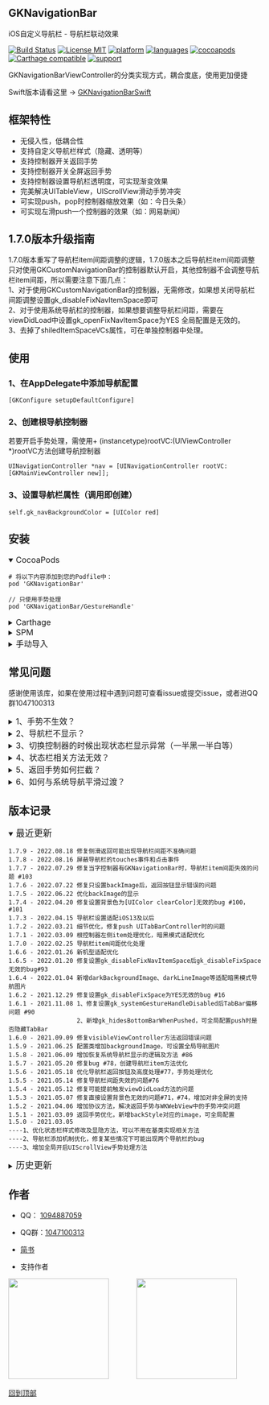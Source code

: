 ## GKNavigationBar

iOS自定义导航栏 - 导航栏联动效果

[![Build Status](http://img.shields.io/travis/QuintGao/GKNavigationBar/master.svg?style=flat)](https://travis-ci.org/QuintGao/GKNavigationBar)
[![License MIT](https://img.shields.io/badge/license-MIT-green.svg?style=flat)](https://raw.githubusercontent.com/QuintGao/GKNavigationBar/master/LICENSE)
[![platform](http://img.shields.io/cocoapods/p/GKNavigationBar.svg?style=flat)](http://cocoadocs.org/docsets/GKNavigationBar)
[![languages](https://img.shields.io/badge/language-objective--c-blue.svg)](#)
[![cocoapods](http://img.shields.io/cocoapods/v/GKNavigationBar.svg?style=flat)](https://cocoapods.org/pods/GKNavigationBar)
[![Carthage compatible](https://img.shields.io/badge/Carthage-compatible-4BC51D.svg?style=flat)](https://github.com/QuintGao/GKNavigationBar)
[![support](https://img.shields.io/badge/support-ios%208%2B-orange.svg)](#) 

GKNavigationBarViewController的分类实现方式，耦合度底，使用更加便捷

Swift版本请看这里 → [GKNavigationBarSwift](https://github.com/QuintGao/GKNavigationBarSwift)

## 框架特性

* 无侵入性，低耦合性
* 支持自定义导航栏样式（隐藏、透明等）
* 支持控制器开关返回手势
* 支持控制器开关全屏返回手势
* 支持控制器设置导航栏透明度，可实现渐变效果
* 完美解决UITableView，UIScrollView滑动手势冲突
* 可实现push，pop时控制器缩放效果（如：今日头条）
* 可实现左滑push一个控制器的效果（如：网易新闻）

## 1.7.0版本升级指南
1.7.0版本重写了导航栏item间距调整的逻辑，1.7.0版本之后导航栏item间距调整只对使用GKCustomNavigationBar的控制器默认开启，其他控制器不会调整导航栏item间距，所以需要注意下面几点：  
1、对于使用GKCustomNavigationBar的控制器，无需修改，如果想关闭导航栏间距调整设置gk_disableFixNavItemSpace即可        
2、对于使用系统导航栏的控制器，如果想要调整导航栏间距，需要在viewDidLoad中设置gk_openFixNavItemSpace为YES 全局配置是无效的。       
3、去掉了shiledItemSpaceVCs属性，可在单独控制器中处理。

## 使用
### 1、在AppDelegate中添加导航配置

```
[GKConfigure setupDefaultConfigure]
```

### 2、创建根导航控制器
若要开启手势处理，需使用+ (instancetype)rootVC:(UIViewController *)rootVC方法创建导航控制器

```
UINavigationController *nav = [UINavigationController rootVC:[GKMainViewController new]];
```

### 3、设置导航栏属性（调用即创建）
```
self.gk_navBackgroundColor = [UIColor red]
```


## 安装
<details open>
  <summary><font size=3>CocoaPods</font></summary>

```
# 将以下内容添加到您的Podfile中：
pod 'GKNavigationBar'

// 只使用手势处理
pod 'GKNavigationBar/GestureHandle'
```
</details>

<details>
  <summary><font size=3>Carthage</font></summary>

```
Cartfile文件中添加以下内容
github "QuintGao/GKNavigationBar"

执行carthage update --platform iOS
```
</details>

<details>
  <summary><font size=3>SPM</font></summary>

```
在Xcode中点击File->Swift Packages->Add Package Dependency，然后输入https://github.com/QuintGao/GKNavigationBar
```
</details>
<details>
  <summary><font size=3>手动导入</font></summary>

```
直接拖入GKNavigationBar文件夹到项目，#import "GKNavigationBar.h"，开始使用
```
</details>

## 常见问题
感谢使用该库，如果在使用过程中遇到问题可查看issue或提交issue，或者进QQ群1047100313  

<details>
  <summary><font size=3>1、手势不生效？</font></summary>

```
1、查看是否使用了+ (instancetype)rootVC:(UIViewController *)rootVC 方法初始化导航控制器  
2、查看是否在控制器中禁用了手势返回self.gk_interactivePopDisabled = YES，self.gk_fullScreenPopDisabled = YES
```
</details>

<details>
  <summary><font size=3>2、导航栏不显示？</font></summary>

```
查看是否调用了跟导航栏相关的方法，如self.gk_navTitle = @"GKNavigationBar"  
注意：只有调用跟导航栏相关的方法才会初始化导航栏！
```
</details>

<details>
  <summary><font size=3>3、切换控制器的时候出现状态栏显示异常（一半黑一半白等）</font></summary>

```
解决办法：在控制器初始化方法里面设置状态栏样式
- (instancetype)init {
    if (self = [super init]) {
        self.gk_statusBarStyle = UIStatusBarStyleLightContent;
    }
    return self;
}

```
</details>

<details>
  <summary><font size=3>4、状态栏相关方法无效？</font></summary>

```
解决办法：在基类控制器里实现下面两个方法
- (BOOL)prefersStatusBarHidden {
    return self.gk_statusBarHidden;
}

- (UIStatusBarStyle)preferredStatusBarStyle {
    return self.gk_statusBarStyle;
}
```
</details>

<details>
  <summary><font size=3>5、返回手势如何拦截？</font></summary>

```
// 重写下面的方法，拦截返回手势
#pragma mark - GKGesturePopHandlerProtocol
- (BOOL)navigationShouldPop {
    // do something
    
    return NO;
}

也可以单独处理点击返回和手势返回

// 重写下面的方法，拦截点击返回
- (BOOL)navigationShouldPopOnClick {
    // do something
    
    return NO;
}
// 重写下面的方法，拦截手势返回
- (BOOL)navigationShouldPopOnGesture {
    // do something
    
    return NO;
}
```
</details>

<details>
  <summary><font size=3>6、如何与系统导航平滑过渡？</font></summary>

```
1、开启系统导航过渡处理 nav.gk_openSystemNavHandle = YES;
2、在控制器中设置gk_popDelegate并实现下面的方法
#pragma mark - GKViewControllerPopDelegate
- (void)viewControllerPopScrollBegan {
    
}

- (void)viewControllerPopScrollUpdate:(float)progress {
    // 由于已经出栈，所以self.navigationController为nil，不能直接获取导航控制器
    UIViewController *vc = [GKConfigure visibleViewController];
    vc.navigationController.navigationBar.alpha = 1 - progress;
}

- (void)viewControllerPopScrollEnded:(BOOL)finished {
    // 由于已经出栈，所以self.navigationController为nil，不能直接获取导航控制器
    UIViewController *vc = [GKConfigure visibleViewController];
    vc.navigationController.navigationBar.alpha = 1;
    vc.navigationController.navigationBarHidden = finished;
}
```
</details>

## 版本记录

<details open>
  <summary><font size=4>最近更新</font></summary>

```
1.7.9 - 2022.08.18 修复侧滑返回可能出现导航栏间距不准确问题
1.7.8 - 2022.08.16 屏蔽导航栏的touches事件和点击事件
1.7.7 - 2022.07.29 修复当字控制器有GKNavigationBar时，导航栏item间距失效的问题 #103
1.7.6 - 2022.07.22 修复只设置backImage后，返回按钮显示错误的问题
1.7.5 - 2022.06.22 优化backImage的显示
1.7.4 - 2022.04.20 修复设置背景色为[UIColor clearColor]无效的bug #100，#101
1.7.3 - 2022.04.15 导航栏设置适配iOS13及以后
1.7.2 - 2022.03.21 细节优化，修复push UITabBarController时的问题
1.7.1 - 2022.03.09 根控制器左侧item处理优化，暗黑模式适配优化
1.7.0 - 2022.02.25 导航栏item间距优化处理
1.6.6 - 2022.01.26 新机型适配优化
1.6.5 - 2022.01.20 修复设置gk_disableFixNavItemSpace后gk_disableFixSpace无效的bug#93
1.6.4 - 2022.01.04 新增darkBackgroundImage、darkLineImage等适配暗黑模式导航图片
1.6.2 - 2021.12.29 修复设置gk_disableFixSpace为YES无效的bug #16
1.6.1 - 2021.11.08 1、修复设置gk_systemGestureHandleDisabled后TabBar偏移问题 #90
                   2、新增gk_hidesBottomBarWhenPushed，可全局配置push时是否隐藏TabBar
1.6.0 - 2021.09.09 修复visibleViewController方法返回错误问题
1.5.9 - 2021.06.25 配置类增加backgroundImage，可设置全局导航图片
1.5.8 - 2021.06.09 增加恢复系统导航栏显示的逻辑及方法 #86
1.5.7 - 2021.05.20 修复bug #78，创建导航栏item方法优化
1.5.6 - 2021.05.18 优化导航栏返回按钮及高度处理#77，手势处理优化
1.5.5 - 2021.05.14 修复导航栏间距失效的问题#76
1.5.4 - 2021.05.12 修复可能提前触发viewDidLoad方法的问题
1.5.3 - 2021.05.07 修复直接设置背景色无效的问题#71，#74，增加对非全屏的支持
1.5.2 - 2021.04.06 增加协议方法，解决返回手势与WKWebView中的手势冲突问题
1.5.1 - 2021.03.09 返回手势优化，新增backStyle对应的image，可全局配置
1.5.0 - 2021.03.05  
----1、优化状态栏样式修改及显隐方法，可以不用在基类实现相关方法  
----2、导航栏添加机制优化，修复某些情况下可能出现两个导航栏的bug  
----3、增加全局开启UIScrollView手势处理方法
```
</details>

<details>
  <summary><font size=4>历史更新</font></summary>

```
* 1.4.3 - 2021.02.23 导航栏高度适配优化，导航栏间距调整优化，控制器增加禁止导航栏间距调整属性#62 #67
* 1.4.2 - 2021.02.20 返回拦截优化，增加同时处理点击返回和手势返回的方法
* 1.4.1 - 2021.02.07 暗黑模式适配优化，导航栏背景色和分割线颜色支持设置动态颜色
* 1.4.0 - 2020.12.25 修复边缘滑动返回失效的bug #60
* 1.3.9 - 2020.12.24 手势处理优化，解决可能出现的卡死问题，push、pop手势灵敏度优化
* 1.3.7 - 2020.12.05 手势处理优化，增加禁用系统手势处理属性
* 1.3.6 - 2020.12.02 修复iPhone 12，iPhone 12 Pro机型导航栏间距调整不准确的bug
* 1.3.4 - 2020.12.01 修复可能出现的卡死情况#53
* 1.3.3 - 2020.11.29 手势滑动优化，支持与系统导航平滑衔接、控制器屏蔽支持部分匹配
* 1.3.0 - 2020.10.29 功能模块拆分，可按需pod不同模块
* 1.2.0 - 2020.10.26 优化代码宏定义，增加自定义转场demo
* 1.1.8 - 2020.10.22 适配iPhone 12 系列手机，增加自定义转场动画属性
* 1.1.6 - 2020.09.09 修复左滑push卡住不动的bug
* 1.1.5 - 2020.08.14 修复屏蔽控制器无效的bug
* 1.1.3 - 2020.07.28 修复导航栏标题或颜色不生效的bug
* 1.1.2 - 2020.07.27 修复方法交换可能带来的crash问题
* 1.1.1 - 2020.07.23 修复手势处理对根控制器的影响
* 1.1.0 - 2020.07.22 修复手势处理存在的问题，增加属性可屏蔽某些控制器对手势处理的影响
* 1.0.9 - 2020.07.16 增加gk_backImage，可自定义返回按钮图片
* 1.0.8 - 2020.07.06 增加某些控制器对导航栏间距调整的影响
* 1.0.7 - 2020.06.22 设置导航栏间距不再局限于GKNavigationBar
* 1.0.6 - 2020.06.18 修复设置导航栏间距失效的bug
* 1.0.0 - 2020.01.14 修复设置某个导航栏间距后其他导航栏间距不准确问题
* 0.0.5 - 2020.01.02 修复某些情况下状态栏显示异常问题
* 0.0.4 - 2019.12.22 优化状态栏切换功能
* 0.0.3 - 2019.11.12 修复设置导航栏左右间距无效的问题
* 0.0.2 - 2019.11.04 优化代码，解决只调用gk_navigationItem时导航栏不出现的bug
* 0.0.1 - 2019.11.03 对GKNavigationBarViewController做了修改，使用更方便
```
</details>

## 作者

- QQ： [1094887059](http://wpa.qq.com/msgrd?v=3&uin=1094887059&site=qq&menu=yes)  
- QQ群：[1047100313](https://qm.qq.com/cgi-bin/qm/qr?k=Aj_f4C5-R3X1_KEdeb_Ttg8pxK_41ZJu&jump_from=webapi)

- [简书](https://www.jianshu.com/u/ba61bbfc87e8)

- 支持作者

<img src="https://upload-images.jianshu.io/upload_images/1598505-1637d63e4e18e103.jpg?imageMogr2/auto-orient/strip%7CimageView2/2/w/1240" width="200" height="200">
&nbsp&nbsp&nbsp&nbsp&nbsp&nbsp&nbsp&nbsp&nbsp&nbsp&nbsp&nbsp
<img src="https://upload-images.jianshu.io/upload_images/1598505-0be88fd4943d1994.jpg?imageMogr2/auto-orient/strip%7CimageView2/2/w/1240" width="200" height="200">

[回到顶部](#readme)
